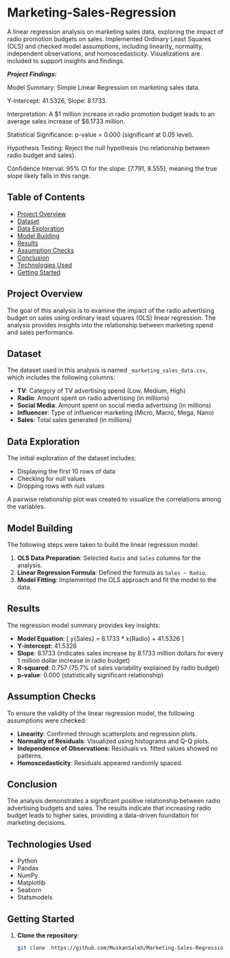 # Marketing-Sales-Regression

A linear regression analysis on marketing sales data, exploring the impact of radio promotion budgets on sales. Implemented Ordinary Least Squares (OLS) and checked model assumptions, including linearity, normality, independent observations, and homoscedasticity. Visualizations are included to support insights and findings.

***Project Findings:***

Model Summary: Simple Linear Regression on marketing sales data.

Y-intercept: 41.5326, Slope: 8.1733.

Interpretation: A $1 million increase in radio promotion budget leads to an average sales increase of $8.1733 million.

Statistical Significance: p-value = 0.000 (significant at 0.05 level).

Hypothesis Testing: Reject the null hypothesis (no relationship between radio budget and sales).

Confidence Interval: 95% CI for the slope: [7.791, 8.555], meaning the true slope likely falls in this range.

## Table of Contents

- [Project Overview](#project-overview)
- [Dataset](#dataset)
- [Data Exploration](#data-exploration)
- [Model Building](#model-building)
- [Results](#results)
- [Assumption Checks](#assumption-checks)
- [Conclusion](#conclusion)
- [Technologies Used](#technologies-used)
- [Getting Started](#getting-started)

## Project Overview

The goal of this analysis is to examine the impact of the radio advertising budget on sales using ordinary least squares (OLS) linear regression. The analysis provides insights into the relationship between marketing spend and sales performance.

## Dataset

The dataset used in this analysis is named `_marketing_sales_data.csv`, which includes the following columns:

- **TV**: Category of TV advertising spend (Low, Medium, High)
- **Radio**: Amount spent on radio advertising (in millions)
- **Social Media**: Amount spent on social media advertising (in millions)
- **Influencer**: Type of influencer marketing (Micro, Macro, Mega, Nano)
- **Sales**: Total sales generated (in millions)

## Data Exploration

The initial exploration of the dataset includes:

- Displaying the first 10 rows of data
- Checking for null values
- Dropping rows with null values

A pairwise relationship plot was created to visualize the correlations among the variables.

## Model Building

The following steps were taken to build the linear regression model:

1. **OLS Data Preparation**: Selected `Radio` and `Sales` columns for the analysis.
2. **Linear Regression Formula**: Defined the formula as `Sales ~ Radio`.
3. **Model Fitting**: Implemented the OLS approach and fit the model to the data.

## Results

The regression model summary provides key insights:

- **Model Equation**:
  \[
  y{Sales} = 8.1733 * x{Radio} + 41.5326
  \]
- **Y-intercept**: 41.5326
- **Slope**: 8.1733 (indicates sales increase by 8.1733 million dollars for every 1 million dollar increase in radio budget)
- **R-squared**: 0.757 (75.7% of sales variability explained by radio budget)
- **p-value**: 0.000 (statistically significant relationship)

## Assumption Checks

To ensure the validity of the linear regression model, the following assumptions were checked:

- **Linearity**: Confirmed through scatterplots and regression plots.
- **Normality of Residuals**: Visualized using histograms and Q-Q plots.
- **Independence of Observations**: Residuals vs. fitted values showed no patterns.
- **Homoscedasticity**: Residuals appeared randomly spaced.

## Conclusion

The analysis demonstrates a significant positive relationship between radio advertising budgets and sales. The results indicate that increasing radio budget leads to higher sales, providing a data-driven foundation for marketing decisions.

## Technologies Used

- Python
- Pandas
- NumPy
- Matplotlib
- Seaborn
- Statsmodels

## Getting Started

1. **Clone the repository**:
   ```bash
   git clone  https://github.com/MuskanSaleh/Marketing-Sales-Regression
  
   ```
